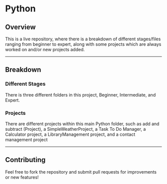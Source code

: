 # Python
## Overview
This is a live repository, where there is a breakdown of different stages/files ranging from beginner to expert, along with some projects which are always worked on and/or new projects added.

--- 

## Breakdown
### Different Stages
There is three different folders in this project, Beginner, Intermediate, and Expert. 

### Projects
There are different projects within this main Python folder, such as add and subtract (Project), a SimpleWeatherProject, a Task To Do Manager, a Calculator project, a LibraryManagement project, and a contact management project

---

## Contributing
Feel free to fork the repository and submit pull requests for improvements or new features! 